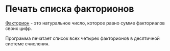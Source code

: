 # Печать списка факторионов

<a href="http://ru.wikipedia.org/wiki/Факторион">Факторион</a> - это натуральное число, которое равно сумме факториалов своих цифр.

Программа печатает список всех четырех факторионов в десятичной системе счисления.
